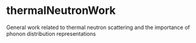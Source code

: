 # thermalNeutronWork
General work related to thermal neutron scattering and the importance of phonon distribution representations
